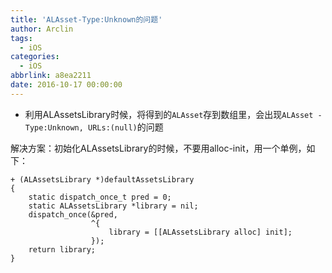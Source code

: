 ```yaml
---
title: 'ALAsset-Type:Unknown的问题'
author: Arclin
tags:
  - iOS
categories:
  - iOS
abbrlink: a8ea2211
date: 2016-10-17 00:00:00
---
```

- 利用ALAssetsLibrary时候，将得到的`ALAsset`存到数组里，会出现`ALAsset - Type:Unknown, URLs:(null)`的问题

解决方案：初始化ALAssetsLibrary的时候，不要用alloc-init，用一个单例，如下：

```
+ (ALAssetsLibrary *)defaultAssetsLibrary
{
    static dispatch_once_t pred = 0;
    static ALAssetsLibrary *library = nil;
    dispatch_once(&pred,
                  ^{
                      library = [[ALAssetsLibrary alloc] init];
                  });
    return library;
}
```